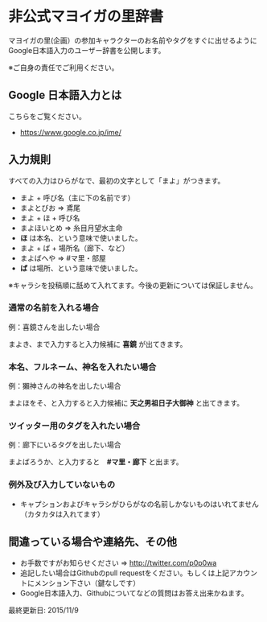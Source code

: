 # 非公式マヨイガの里辞書
マヨイガの里(企画）の参加キャラクターのお名前やタグをすぐに出せるようにGoogle日本語入力のユーザー辞書を公開します。

※ご自身の責任でご利用ください。

## Google 日本語入力とは
こちらをご覧ください。
* https://www.google.co.jp/ime/


## 入力規則

すべての入力はひらがなで、最初の文字として「まよ」がつきます。

* まよ + 呼び名（主に下の名前です）
 * まよとびお => 鳶尾
* まよ + ほ + 呼び名
 * まよほいとめ => 糸目月望水主命
 * **ほ** は本名、という意味で使いました。
* まよ + ば + 場所名（廊下、など）
 * まよばへや => #マ里・部屋
 * **ば** は場所、という意味で使いました。

※キャラシを投稿順に舐めて入れてます。今後の更新については保証しません。

### 通常の名前を入れる場合

例：喜鏡さんを出したい場合

まよき、まで入力すると入力候補に **喜鏡** が出てきます。

### 本名、フルネーム、神名を入れたい場合

例：獺神さんの神名を出したい場合


まよほをそ、と入力すると入力候補に **天之男祖日子大御神** と出てきます。

### ツイッター用のタグを入れたい場合

例：廊下にいるタグを出したい場合

まよばろうか、と入力すると　**#マ里・廊下** と出ます。


### 例外及び入力していないもの

* キャプションおよびキャラシがひらがなの名前しかないものはいれてません（カタカタは入れてます）


## 間違っている場合や連絡先、その他

* お手数ですがお知らせください => http://twitter.com/p0p0wa
* 追記したい場合はGithubのpull requestをください。もしくは上記アカウントにメンション下さい（鍵なしです）
* Google日本語入力、Githubについてなどの質問はお答え出来かねます。

最終更新日: 2015/11/9
